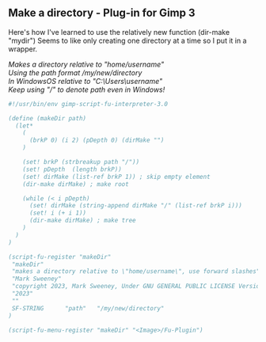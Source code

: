 ## Make a directory - Plug-in for Gimp 3

Here's how I've learned to use the relatively new function (dir-make "mydir")
Seems to like only creating one directory at a time so I put it in a wrapper.  

*Makes a directory relative to "home/username"*  
*Using the path format /my/new/directory*  
*In WindowsOS relative to "C:\Users\username"*  
*Keep using "/" to denote path even in Windows!*  

  
```scheme
#!/usr/bin/env gimp-script-fu-interpreter-3.0

(define (makeDir path)
  (let*
    (
      (brkP 0) (i 2) (pDepth 0) (dirMake "")
    )

    (set! brkP (strbreakup path "/"))
    (set! pDepth  (length brkP))
    (set! dirMake (list-ref brkP 1)) ; skip empty element
    (dir-make dirMake) ; make root

    (while (< i pDepth)
      (set! dirMake (string-append dirMake "/" (list-ref brkP i)))     
      (set! i (+ i 1))
      (dir-make dirMake) ; make tree
    )
  )
)

(script-fu-register "makeDir"
 "makeDir"
 "makes a directory relative to \"home/username\", use forward slashes" 
 "Mark Sweeney"
 "copyright 2023, Mark Sweeney, Under GNU GENERAL PUBLIC LICENSE Version 3"
 "2023"
 ""
 SF-STRING      "path"   "/my/new/directory"
)

(script-fu-menu-register "makeDir" "<Image>/Fu-Plugin")
```
